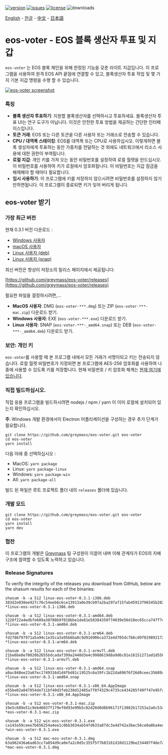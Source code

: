 [![version](https://img.shields.io/github/release/greymass/eos-voter/all.svg)](https://github.com/greymass/eos-voter/releases)
[![issues](https://img.shields.io/github/issues/greymass/eos-voter.svg)](https://github.com/greymass/eos-voter/issues)
[![license](https://img.shields.io/badge/license-MIT-blue.svg)](https://raw.githubusercontent.com/greymass/eos-voter/master/LICENSE)
![downloads](https://img.shields.io/github/downloads/greymass/eos-voter/total.svg)

[English](https://github.com/greymass/eos-voter/blob/master/README.md) - [한글](https://github.com/greymass/eos-voter/blob/master/README.kr.md) - [中文](https://github.com/greymass/eos-voter/blob/master/README.zh.md) - [日本語](https://github.com/greymass/eos-voter/blob/master/README.ja.md)

# eos-voter - EOS 블록 생산자 투표 및 지갑

`eos-voter` 는 EOS 블록 체인을 위해 한정된 기능을 갖춘 라이트 지갑입니다. 이 프로그램을 사용하여 원격 EOS API 끝점에 연결할 수 있고, 블록생산자 투표 작업 및 몇 가지 기본 지갑 명령을 수행 할 수 있습니다.

[![eos-voter screenshot](https://raw.githubusercontent.com/greymass/eos-voter/master/eos-voter.png)](https://raw.githubusercontent.com/greymass/eos-voter/master/eos-voter.png)

### 특징

- **블록 생산자 투표하기**: 지원할 블록생산자를 선택하시고 투표하세요. 블록생산자 투표 UI는 연구 도구가 아닙니다. 이것은 안전한 투표 방법을 제공하는 간단한 인터페이스입니다.
- **토큰 거래**: EOS 또는 다른 토큰을 다른 사용자 또는 거래소로 전송할 수 있습니다.
- **CPU / 대역폭 스테이킹**: EOS를 대역폭 또는 CPU로 사용하십시오. 이렇게하면 블록 생성자에게 투표하는 동안 가중치를 전달하는 것 외에도 네트워크에서 리소스 사용에 대한 권한이 부여됩니다.
- **로컬 지갑**: 개인 키를 가져 오는 동안 비밀번호를 설정하여 로컬 월렛을 만드십시오. 이 비밀번호를 사용하여 키가 로컬에서 암호화됩니다. 이 비밀번호는 지갑 잠금을 해제해야 할 때마다 필요합니다.
- **임시 사용하기**: 이 프로그램에 키를 저장하지 않으시려면 비밀번호를 설정하지 않기 만하면됩니다. 이 프로그램이 종료되면 키가 잊어 버리게 됩니다.

## eos-voter 받기

### 가장 최근 버전

현재 0.3.1 버전 다운로드 :

- [Windows 사용자](https://github.com/greymass/eos-voter/releases/download/v0.3.1/win-eos-voter-0.3.1.exe)
- [macOS 사용자](https://github.com/greymass/eos-voter/releases/download/v0.3.1/mac-eos-voter-0.3.1.dmg)
- [Linux 사용자 (deb)](https://github.com/greymass/eos-voter/releases/download/v0.3.1/linux-eos-voter-0.3.1-amd64.snap)
- [Linux 사용자 (snap)](https://github.com/greymass/eos-voter/releases/download/v0.3.1/linux-eos-voter-0.3.1-amd64.snap)

최신 버전은 항상이 저장소의 릴리스 페이지에서 제공됩니다:

[https://github.com/greymass/eos-voter/releases](https://github.com/greymass/eos-voter/releases)

필요한 파일을 결정하시려면,...

- **MacOS 사용자**: DMG (`eos-voter-***.dmg`) 또는 ZIP (`eos-voter-***-mac.zip`) 다운로드 받기.
- **Windows 사용자**: EXE (`eos-voter-***.exe`) 다운로드 받기.
- **Linux 사용자**: SNAP (`eos-voter-***-_amd64.snap`) 또는 DEB (`eos-voter-***-_amd64.deb`) 다운로드 받기.

### 보안: 개인 키

`eos-voter`를 사용할 때 본 프로그램 내에서 모든 거래가 서명이되고 키는 전송되지 않습니다. 로컬 월렛 비밀번호가 지정되면 본 프로그램에 AES-256 암호화를 사용하여 나중에 사용할 수 있도록 키를 저장합니다. 현재 비밀번호 / 키 암호화 체계는 [현재 여기에 있습니다](https://github.com/aaroncox/eos-voter/blob/master/app/shared/actions/wallet.js#L71-L86).

### 직접 빌드하십시오.

직접 응용 프로그램을 빌드하시려면 nodejs / npm / yarn 이 이미 로컬에 설치되어 있는지 확인하십시오.

**주**: Windows 개발 환경에서이 Electron 어플리케이션을 구성하는 경우 추가 단계가 필요합니다.

```
git clone https://github.com/greymass/eos-voter.git eos-voter
cd eos-voter
yarn install
```

다음 아래 중 선택하십시오 :

- MacOS: `yarn package`
- Linux: `yarn package-linux`
- Windows: `yarn package-win`
- All: `yarn package-all`

빌드 된 파일은 루트 프로젝트 폴더 내의 `releases` 폴더에 있습니다.

### 개발 모드

```
git clone https://github.com/greymass/eos-voter.git eos-voter
cd eos-voter
yarn install
yarn dev
```

### 협찬

이 프로그램의 개발은 [Greymass](https://greymass.com) 팀 구성원이 이끌어 내며 이해 관계자가 EOS의 지배 구조에 참여할 수 있도록 노력하고 있습니다.

### Release Signatures

To verify the integrity of the releases you download from GitHub, below are the shasum results for each of the binaries:

```
shasum -b -a 512 linux-eos-voter-0.3.1-i386.deb
383d2e030ee927c76c54eeb6c6ce13913a0e39cb97a2ba297af15fab45913f96545b2025b986115d01a8ecab14e964749370990789e68ccdb19a6c5210933f5d *linux-eos-voter-0.3.1-i386.deb

shasum -b -a 512 linux-eos-voter-0.3.1-amd64.deb
1228f22a4edbfe689a30780b9f018bbe1de81e58384350f74039e56d10ec65cca747f7c91971df43d1fe92365fc7f38ebeceafb3b2bee750c267a021564ab6c0 *linux-eos-voter-0.3.1-amd64.deb

shasum -b -a 512 linux-eos-voter-0.3.1-arm64.deb
fd2786f97971a5a94c1e35ca3a95b6ba8c9d916906ca372e4d705dc7b6cd9f0298921725a6df3e6348cb31efc321bb5578086f8f7171a9af15b6dc0045ae59fd *linux-eos-voter-0.3.1-arm64.deb

shasum -b -a 512 linux-eos-voter-0.3.1-armv7l.deb
21be6be8e70020b2655bdcadaf399a2440d3e4c9988619d8a9d6c81e16151271ad1d5568452a219d02f2e9ff196e79e349f7ec876be0570e424165e3b0cc3c5d *linux-eos-voter-0.3.1-armv7l.deb

shasum -b -a 512 linux-eos-voter-0.3.1-amd64.snap
a8ac848ee23a67ec1749316d1d4fbd81c19525c6a39fc1b22da89676f26d0ceec35689ae3b6feaccec5e6e515466d8b087ede1c057d4b01fb97295faeff80dd4 *linux-eos-voter-0.3.1-amd64.snap

shasum -b -a 512 linux-eos-voter-0.3.1-x86_64.AppImage
e55be02a047054de711bf40d3feb238d12485a7f8f4329c4735ce434205f49ff47e95fa0ed32d42a7ee16bb3db7f8f1602530ecb5ef009331af2d91016ae79d8 *linux-eos-voter-0.3.1-x86_64.AppImage

shasum -b -a 512 eos-voter-0.3.1-mac.zip
19e5c689e51c9eb46037f179ef0d93e99b5c02d20d0d8b96171f13082b17253a2a6c53ad759d55807e8546e18f1fe90ace6b84d7ee98e157ccf5e858c1210f4d *eos-voter-0.3.1-mac.zip

shasum -b -a 512 win-eos-voter-0.3.1.exe
ca143a59ceee7b656254a4ee1c0bb3834ab54fd633a87dc3a4d742a3bec56ce0a0ba4ed4384e2c8571d36075acda6ef4cdf47df4e490efe798b8a95345aa1bd8 *win-eos-voter-0.3.1.exe

shasum -b -a 512 mac-eos-voter-0.3.1.dmg
63a962436a6ad63cc7a054d9ca0efa2c0d5c355f5f7b83161d10d1129be234407f46e7a96bcd8bfd107a8b7b05ccb8f0e95457ac38e3b6060985868d4457fdb7 *mac-eos-voter-0.3.1.dmg
```
